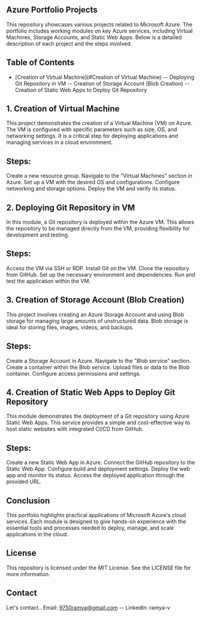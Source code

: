 ## Azure Portfolio Projects
This repository showcases various projects related to Microsoft Azure. The portfolio includes working modules on key Azure services, including Virtual Machines, Storage Accounts, and Static Web Apps. Below is a detailed description of each project and the steps involved.

## Table of Contents
- [Creation of Virtual Machine](#Creation of Virtual Machine)
-- Deploying Git Repository in VM
-- Creation of Storage Account (Blob Creation)
-- Creation of Static Web Apps to Deploy Git Repository
## 1. Creation of Virtual Machine
This project demonstrates the creation of a Virtual Machine (VM) on Azure. The VM is configured with specific parameters such as size, OS, and networking settings. It is a critical step for deploying applications and managing services in a cloud environment.

## Steps:
Create a new resource group.
Navigate to the "Virtual Machines" section in Azure.
Set up a VM with the desired OS and configurations.
Configure networking and storage options.
Deploy the VM and verify its status.
## 2. Deploying Git Repository in VM
In this module, a Git repository is deployed within the Azure VM. This allows the repository to be managed directly from the VM, providing flexibility for development and testing.

## Steps:
Access the VM via SSH or RDP.
Install Git on the VM.
Clone the repository from GitHub.
Set up the necessary environment and dependencies.
Run and test the application within the VM.
## 3. Creation of Storage Account (Blob Creation)
This project involves creating an Azure Storage Account and using Blob storage for managing large amounts of unstructured data. Blob storage is ideal for storing files, images, videos, and backups.

## Steps:
Create a Storage Account in Azure.
Navigate to the "Blob service" section.
Create a container within the Blob service.
Upload files or data to the Blob container.
Configure access permissions and settings.
## 4. Creation of Static Web Apps to Deploy Git Repository
This module demonstrates the deployment of a Git repository using Azure Static Web Apps. This service provides a simple and cost-effective way to host static websites with integrated CI/CD from GitHub.

## Steps:
Create a new Static Web App in Azure.
Connect the GitHub repository to the Static Web App.
Configure build and deployment settings.
Deploy the web app and monitor its status.
Access the deployed application through the provided URL.
## Conclusion
This portfolio highlights practical applications of Microsoft Azure's cloud services. Each module is designed to give hands-on experience with the essential tools and processes needed to deploy, manage, and scale applications in the cloud.

## License
This repository is licensed under the MIT License. See the LICENSE file for more information.

## Contact
Let's contact..
Email: 9750ramya@gmail.com
-- LinkedIn: ramya-v
